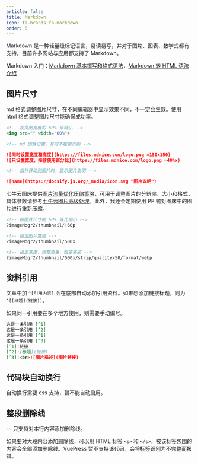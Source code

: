 ```yaml
---
article: false
title: Markdown
icon: fa-brands fa-markdown
order: 5
---
```


Markdown 是一种轻量级标记语言，易读易写，并对于图片、图表、数学式都有支持，目前许多网站与应用都支持了 Markdown。

Markdown 入门：[Markdown 基本撰写和格式语法](https://docs.github.com/cn/get-started/writing-on-github/getting-started-with-writing-and-formatting-on-github/basic-writing-and-formatting-syntax#styling-text)，[Markdown 转 HTML 语法介绍](https://theme-hope.vuejs.press/zh/cookbook/markdown/)

## 图片尺寸

md 格式调整图片尺寸，在不同编辑器中显示效果不同，不一定会生效。使用 html 格式调整图片尺寸能确保成功率。

```markdown
<!-- 按页面宽度的 60% 来缩小 -->
<img src="" width="60%">

<!-- md 图片设置，有时不能被识别 -->

![同时设置宽度和高度](https://files.mdnice.com/logo.png =150x150)
![只设置宽度，推荐使用百分比](https://files.mdnice.com/logo.png =40%x)

<!-- 指针移动到图片时，显示图片说明 -->

![name](https://docsify.js.org/_media/icon.svg "图片说明")
```

七牛云图床提供[图片流量优化压缩策略](https://developer.qiniu.com/dora/kb/1627/flow-optimization-compression-of-images)，可用于调整图片的分辨率、大小和格式，具体参数请参考[七牛云图片高级处理](https://developer.qiniu.com/dora/8255/the-zoom)。此外，我还会定期使用 PP 鸭对图床中的图片进行重新压缩。

```html
<!-- 按图片尺寸的 60% 等比缩小 -->
?imageMogr2/thumbnail/!60p

<!-- 指定图片宽度 -->
?imageMogr2/thumbnail/500x

<!-- 指定宽度，调整质量，改变格式 -->
?imageMogr2/thumbnail/500x/strip/quality/50/format/webp
```

## 资料引用

文章中加 `^[引用内容]` 会在底部自动添加引用资料。如果想添加链接标题，则为 `^[[标题](链接)]`。

如果同一引用要在多个地方使用，则需要手动编号。

```markdown
这是一条引用 [^1]
这是一条引用 [^2]
这是一条引用 [^1]
这是一条引用 [^3]
[^1]:链接
[^2]:[标题](链接)
[^3]:<br>![图片描述](图片链接)
```

## 代码块自动换行

自动换行需要 css 支持，暂不能自动启用。

## 整段删除线

`~~` 只支持对本行内容添加删除线。

如果要对大段内容添加删除线，可以用 HTML 标签 `<s>` 和 `</s>`，被该标签包围的内容会全部添加删除线。VuePress 暂不支持该代码，会将标签识别为不完整而报错。
